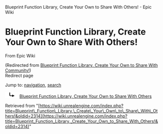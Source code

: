 Blueprint Function Library, Create Your Own to Share With Others! - Epic Wiki              

Blueprint Function Library, Create Your Own to Share With Others!
=================================================================

From Epic Wiki

(Redirected from [Blueprint Function Library, Create Your Own to Share With Community!](/index.php?title=Blueprint_Function_Library,_Create_Your_Own_to_Share_With_Community!&redirect=no "Blueprint Function Library, Create Your Own to Share With Community!"))  
Redirect page

Jump to: [navigation](#mw-navigation), [search](#p-search)

![#REDIRECT](/skins/common/images/redirectltr.png)[Blueprint Function Library, Create Your Own to Share With Others](/Blueprint_Function_Library,_Create_Your_Own_to_Share_With_Others "Blueprint Function Library, Create Your Own to Share With Others")

Retrieved from "[https://wiki.unrealengine.com/index.php?title=Blueprint\_Function\_Library,\_Create\_Your\_Own\_to\_Share\_With\_Others!&oldid=2314](https://wiki.unrealengine.com/index.php?title=Blueprint_Function_Library,_Create_Your_Own_to_Share_With_Others!&oldid=2314)"